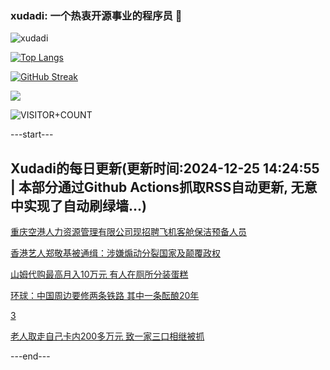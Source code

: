### xudadi: 一个热衷开源事业的程序员 👋

![xudadi](https://github-readme-stats-git-masterorgs-github-readme-stats-team.vercel.app/api?username=xudadi)

[![Top Langs](https://github-readme-stats.vercel.app/api/top-langs/?username=xudadi)](https://github.com/anuraghazra/github-readme-stats)

[![GitHub Streak](https://streak-stats.demolab.com?user=xudadi&locale=zh_Hans)](https://git.io/streak-stats)

![](https://raw.githubusercontent.com/xudadi/xudadi/main/assets/github-contribution-grid-snake.svg)

![VISITOR+COUNT](https://komarev.com/ghpvc/?username=xudadi&label=VISITOR+COUNT)


---start---

## Xudadi的每日更新(更新时间:2024-12-25 14:24:55 | 本部分通过Github Actions抓取RSS自动更新, 无意中实现了自动刷绿墙...)

[重庆空港人力资源管理有限公司现招聘飞机客舱保洁预备人员](https://www.gongkaoleida.com/article/2242933)

[香港艺人郑敬基被通缉：涉嫌煽动分裂国家及颠覆政权](https://m.163.com/news/article/JK81K8E60514R9OJ.html)

[山姆代购最高月入10万元 有人在厕所分装蛋糕](https://m.163.com/news/article/JK74UL0O0530JPVV.html)

[环球：中国周边要修两条铁路 其中一条酝酿20年](https://m.163.com/news/article/JK7AVEK90514R9OJ.html)

[3](https://m.163.com/touch/news/sub/domestic)

[老人取走自己卡内200多万元 致一家三口相继被抓](https://m.163.com/news/article/JK7AV0VI0514D3UH.html)

---end---

